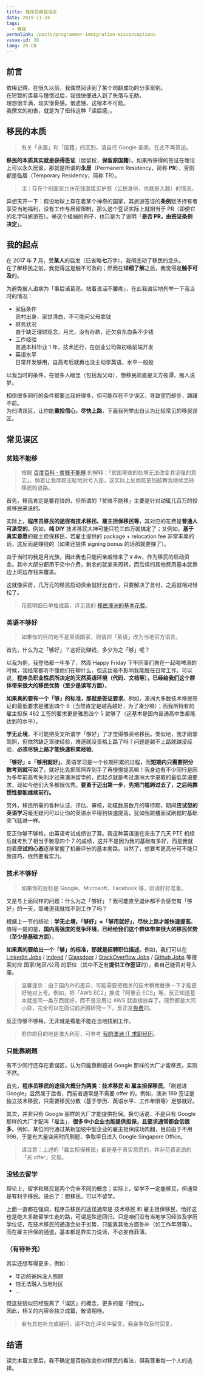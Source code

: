 ```yaml
---
title: 程序员移民误区
date: 2019-11-24
tags:
  - 移民
permalink: /posts/programmer-immigration-misconceptions
vssue-id: 38
lang: zh-CN
---
```


## 前言

依稀记得，在很久以前，我偶然阅读到了某个肉翻成功的分享案例。  
在短暂的羡慕与憧憬过后，我很快便进入到了失落与无助。  
理想很丰满，现实很骨感。很遗憾，这根本不可能。  
我撰文的初衷，就是为了扭转这种「读后感」。

## 移民的本质

> 有关「永居」和「国籍」的区别，请自行 Google 查阅，在此不再赘述。

**移民的本质其实就是获得签证**（居留权，**保留原国籍**）。如果所获得的签证在理论上可以永久居留，那就是所谓的**永居**（Permanent Residency，简称 **PR**），否则都是临居（Temporary Residency，简称 TR）。

> 注：存在个别国家允许花钱直接买护照（公民身份，也就是入籍）的情况。

异想天开一下：假设地球上存在着某个神奇的国家，其旅游签证的**条例**赋予持有者享受当地福利，没有工作与居留限制，那么这个签证实际上就相当于 PR（即便它的名字叫旅游签）。举这个极端的例子，也只是为了说明「**是否 PR，由签证条例决定**」。

## 我的起点

在 201**7** 年 **7** 月，受**某人**的启发（已省略**七**万字），我彻底动了移民的念头。  
在了解移民之前，我觉得这是触不可及的；然而在**详细了解**之后，我觉得是**触手可及**的。

为避免被人诟病为「事后诸葛亮，站着说话不腰疼」，在此我诚实地列举一下我当时的情况：

* 家庭条件  
  农村出身，家世清白，不可能问父母拿钱
* 财务状况  
  由于缺乏理财观念，月光，没有存款，还欠京东白条不少钱
* 工作经验  
  普通本科毕业 1 年，技术还行，在创业公司做初级前端开发
* 英语水平  
  日常开发够用，自高考后就再也没主动学英语，水平一般般

以我当时的条件，在很多人眼里（包括我父母），想移民简直是天方夜谭，痴人说梦。

相信很多同行的条件都要比我好得多，但可能存在不少误区，导致望而却步，踌躇不前。  
为扫清误区，让你能**重拾信心，尽快上路**，下面我列举出自认为比较常见的移民误区。

## 常见误区

### 贫贱不能移

> 根据 [百度百科 · 贫贱不能移](https://baike.baidu.com/item/%E8%B4%AB%E8%B4%B1%E4%B8%8D%E8%83%BD%E7%A7%BB) 的解释：「贫困卑贱的处境无法改变其坚强的意志」。倘若让我厚颜无耻地对号入座，这实际上反而能更加鼓舞我继续坚持移民的道路。

首先，移民肯定是要花钱的，但所谓的「贫贱不能移」主要是针对动辄几百万的投资移民来说的。

实际上，**程序员移民的途径有技术移民、雇主担保移民等**，其对应的花费是**普通人可承受的**。例如，**纯 DIY** 技术移民大神可能只花三四万就搞定了；又例如，**基于真实意愿**的雇主担保移民，若雇主提供的 package + relocation fee 非常丰厚的话，这反而是赚钱的（如果还提供 signing bonus 的话那就更赚了）。

由于当时的我是月光族，因此我也只能问亲戚借来了￥4w，作为移民的启动资金。其中大部分都用于交中介费，剩余的就拿来周转，而后续的其他费用基本就靠边上班边存钱来覆盖。

这就像买房，几万元的移民启动资金就好比首付，只要解决了首付，之后就相对轻松了。

> 花费明细已单独成篇，详见我的 [移民澳洲的基本花费](../basic-costs-of-immigration-to-australia/index.md)。

### 英语不够好

> 如果你的目的地不是英语国家，则请把「英语」改为当地官方语言。

首先，什么为之「够好」？这好比赚钱，多少为之「够」呢？

以我为例，我登陆都一年多了，然而 Happy Friday 下午同事们聚在一起喝啤酒的时候，我经常都听不懂他们在聊什么，但这丝毫不影响我能胜任日常工作。可以说，**程序员职业性质所决定的天然英语环境（代码、文档等），已经给我们这个群体带来很大的移民优势（至少是读写方面）**。

**如果真的要有一个「够」的标准，那就是签证要求**。例如，澳洲大多数技术移民签证的最低要求是雅思四个 6（当然肯定是越高越好，为了凑分嘛）；而我所持有的雇主担保 482 工签的要求更是雅思四个 5 就够了（这基本是国内普通高中生都能达到的水平）。

**学无止境**，不可能把英文所谓学「够好」了才觉得够资格移民。类似地，我才刚拿驾照，但依然缺乏驾驶经验，难道就没资格上路了吗？问题是越不上路就越没经验，**必须尽快上路才能快速积累经验**。

**「够好」=「够用就好」**。英语学习是一个长期积累的过程，而**短期内只需要把分数考到就可以了**，就好比先把驾照弄到手了再慢慢提高嘛！我身边有不少同行是因为多年前高考失利才过来澳洲留学的，而起点就是考过澳洲大学录取的最低英语要求，现如今他们大多都很优秀。**要勇于迈出第一步，先把门槛跨过去了，之后纯靠惯性都能继续前行。**

另外，移民所需的各种认证、评估、审核，动辄数周数月的等待期，期间**应试型的英语学习**毫无疑问可以让你的英语水平得到快速提高，犹如我跳槽面试刷题时基础突飞猛进一样。

反正你够不够格，由英语考试成绩说了算。我这种英语渣在突击了几天 PTE 机经后就考到了相当于雅思四个 7 的成绩，这并不是因为我的基础有多好，而是我就抱着**应试的心态**逐渐掌握了机器评分的基本套路。当然了，想要考更高分可不能只靠技巧，依然要看实力。

### 技术不够好

> 如果你的目标是 Google、Microsoft、Facebook 等，则请好好准备。

又是与上面同样的问题：什么为之「够好」？我可能直至退休都不会感觉有「够好」的一天，那难道我就找不到工作了吗？

根据上一节的结论：**学无止境，「够好」=「够用就好」，尽快上路才能快速提高**。值得一提的是，**国内高强度的竞争环境，已经给我们这个群体带来很大的移民优势（至少是基础方面）**。

**如果真的要给出一个「够」的标准，那就是招聘职位描述**。例如，我们可以在 [LinkedIn Jobs](https://www.linkedin.com/jobs) / [Indeed](https://indeed.com) / [Glassdoor](https://www.glassdoor.com) / [StackOverflow Jobs](https://stackoverflow.com/jobs) / [Github Jobs](https://jobs.github.com) 等搜索对应 国家/地区/公司 的职位（其中不乏有**提供工作签证**的），看自己能否对号入座。

> 温馨提示：由于国内外的差异，可能需要把相关的技术稍微替换一下才能更好地对上号。例如，把「AWS EC2」换成「阿里云 ECS」等。反正知道基本就是同一类东西就好，而不是没用过 AWS 就直接放弃了。既然都是大同小异，完全可以在面试前折腾研究一下，反正是[免费](https://aws.amazon.com/free)的。

反正你够不够格，无非就是看能不能在当地找到工作。

> 若你的目的地是澳大利亚，可参考 [我的澳洲 IT 求职经历](../my-it-job-hunting-experience-in-australia/index.md)。

### 只能靠刷题

有不少同行还存在着误区，认为只能靠刷题进 Google 那样的大厂才能移民，实则不然。

首先，**程序员移民的途径大概分为两类：技术移民 和 雇主担保移民**。「刷题进 Google」显然属于后者，而前者通常是不需要 offer 的。例如，澳洲 189 签证是独立技术移民，只需要移民分数（基于学历、英语水平、工作年限等）足够就好。

其次，并非只有 Google 那样的大厂才能提供担保。换句话说，不是只有 Google 那样的大厂才配叫「雇主」，**很多中小企业也能提供担保，且要求通常都会低很多**。例如，某位同行通过某新加坡中型企业的雇主担保成功肉翻，目前由于不用 996，于是有大量空闲时间刷题，争取早日进入 Google Singapore Office。

> 请注意：上述的「雇主担保移民」都是基于真实意愿的，并非花费高昂的「买 offer」交易。

### 没钱去留学

理论上，留学和移民是两个完全不同的概念；实际上，留学不一定能移民，但通常是有利于移民。说白了：想移民，可以不留学。

上面一直都在强调，程序员移民的途径通常是 技术移民 和 雇主担保移民，恰好这也是绝大多数留学生走的路，可谓是殊途同归。只是咱们没有当地学习经验及学历学位证，在技术移民的通道会处于劣势，只能靠其他方面弥补（如工作年限等）。而在雇主担保的通道，基本都是靠实力说话，不必妄自菲薄。

### （有待补充）

其实还想写得更多，例如：

* 年迈的爸妈没人照顾
* 怕无法融入当地社区
* ...

但这些貌似已经脱离了「误区」的概念，更多的是「担忧」。  
因此，相关的内容会独立成篇，敬请期待。

> 若有其他补充或疑问，请不妨在评论中留言，我会争取及时回复。

## 结语

读完本篇文章后，我不确定是否能改变你对移民的看法，但我尊重每一个人的选择。
